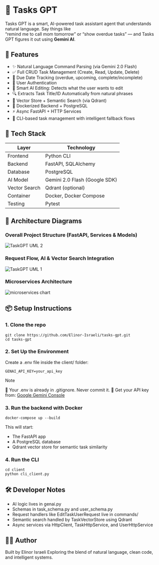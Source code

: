 # 🧠 Tasks GPT

Tasks GPT is a smart, AI-powered task assistant agent  that understands natural language. Say things like  
“remind me to call mom tomorrow” or “show overdue tasks” — and Tasks GPT figures it out using **Gemini AI**.

## 🚀 Features

- ✨ Natural Language Command Parsing (via Gemini 2.0 Flash)
- ✅ Full CRUD Task Management (Create, Read, Update, Delete)
- 📅 Due Date Tracking (overdue, upcoming, complete/incomplete)
- 🔐 User Authentication
- 🧠 Smart AI Editing: Detects what the user wants to edit
- 🔍 Extracts Task Title/ID Automatically from natural phrases
- 🧠 Vector Store + Semantic Search (via Qdrant)
- 🐳 Dockerized Backend + PostgreSQL
- ⚡ Async FastAPI + HTTP Services
- 🧪 CLI-based task management with intelligent fallback flows

## 🧱 Tech Stack
| Layer         | Technology             |
|---------------|------------------------|
| Frontend      | Python CLI             |
| Backend       | FastAPI, SQLAlchemy    |
| Database      | PostgreSQL             |
| AI Model      | Gemini 2.0 Flash (Google SDK) |
| Vector Search | Qdrant (optional)      |
| Container     | Docker, Docker Compose |
| Testing       | Pytest                 |

## 🧬 Architecture Diagrams
### Overall Project Structure (FastAPI, Services & Models)
![TaskGPT UML 2](https://github.com/user-attachments/assets/d71d835c-7ebb-4335-89ef-3cd354b6c195)

###  Request Flow, AI & Vector Search Integration
![TaskGPT UML 1](https://github.com/user-attachments/assets/633f66b8-6362-4fb8-950d-0a0b7c26e8c4)

###  Microservices Architecture
![microservices chart](https://github.com/user-attachments/assets/12fc228e-554b-4db1-a7db-d2f4b1f8aadb)


## 📦 Setup Instructions

### 1. Clone the repo
```
git clone https://github.com/Elinor-Israeli/tasks-gpt.git
cd tasks-gpt
```
### 2. Set Up the Environment
Create a .env file inside the client/ folder:

```
GENAI_API_KEY=your_api_key
```
> [!NOTE]
>🔐 Your .env is already in .gitignore. Never commit it.
>🔑 Get your API key from: [Google Gemini Console](https://ai.google.dev/gemini-api/docs/api-key?hl=he "Google Gemini Console")

### 3. Run the backend with Docker
```
docker-compose up --build
```
This will start:
- The FastAPI app
- A PostgreSQL database
- Qdrant vector store for semantic task similarity
  
### 4. Run the CLI
```
cd client
python cli_client.py

```
## 🛠 Developer Notes
- AI logic lives in genai.py
- Schemas in task_schema.py and user_schema.py
- Request handlers like EditTaskUserRequest live in commands/
- Semantic search handled by TaskVectorStore using Qdrant
- Async services via HttpClient, TaskHttpService, and UserHttpService
 
## 👩‍💻 Author
Built by Elinor Israeli
Exploring the blend of natural language, clean code, and intelligent systems.

[comment]: <> (docker run --name my-postgres -e POSTGRES_USER=elinor -e POSTGRES_PASSWORD=elinor123 -e POSTGRES_DB=ToDoApp_DB -p 5432:5432 -d postgres)
[comment]: <> (docker build -t fastapi .)
[comment]: <> (docker run -d -p 8000:8000 fastapi)
[comment]: <> ($env:PYTHONPATH="C:\Users\Elinor\Desktop\TaskGPT\backend\app" - for testing when import don't work)
